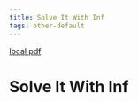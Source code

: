 ```yaml
---
title: Solve It With Inf
tags: other-default
---
```


[local pdf](../../../pdfs/solve-it-with-inf.pdf)

# Solve It With Inf
